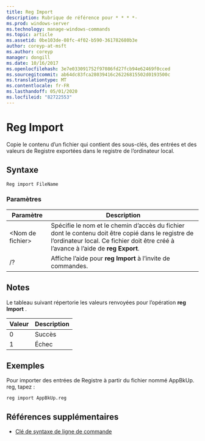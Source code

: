 ```yaml
---
title: Reg Import
description: Rubrique de référence pour * * * *-
ms.prod: windows-server
ms.technology: manage-windows-commands
ms.topic: article
ms.assetid: 0be103de-08fc-4f02-b590-361782680b3e
author: coreyp-at-msft
ms.author: coreyp
manager: dongill
ms.date: 10/16/2017
ms.openlocfilehash: 3e7e033091752f97086fd27fcb94e62469f0cced
ms.sourcegitcommit: ab64dc83fca28039416c26226815502d0193500c
ms.translationtype: MT
ms.contentlocale: fr-FR
ms.lasthandoff: 05/01/2020
ms.locfileid: "82722553"
---
```

# <a name="reg-import"></a>Reg Import



Copie le contenu d’un fichier qui contient des sous-clés, des entrées et des valeurs de Registre exportées dans le registre de l’ordinateur local.



## <a name="syntax"></a>Syntaxe

```
Reg import FileName
```

### <a name="parameters"></a>Paramètres

|Paramètre|Description|
|---------|-----------|
|\<Nom de fichier>|Spécifie le nom et le chemin d’accès du fichier dont le contenu doit être copié dans le registre de l’ordinateur local. Ce fichier doit être créé à l’avance à l’aide de **reg Export**.|
|/?|Affiche l’aide pour **reg Import** à l’invite de commandes.|

## <a name="remarks"></a>Notes 

Le tableau suivant répertorie les valeurs renvoyées pour l’opération **reg Import** .

|Valeur|Description|
|-----|-----------|
|0|Succès|
|1|Échec|

## <a name="examples"></a>Exemples

Pour importer des entrées de Registre à partir du fichier nommé AppBkUp. reg, tapez :
```
reg import AppBkUp.reg
```

## <a name="additional-references"></a>Références supplémentaires

- [Clé de syntaxe de ligne de commande](command-line-syntax-key.md)